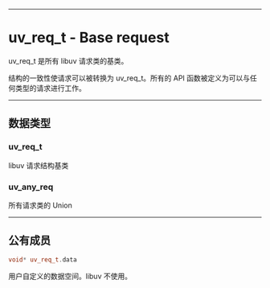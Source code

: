 
---

# uv\_req\_t - Base request

uv\_req\_t 是所有 libuv 请求类的基类。

结构的一致性使请求可以被转换为 uv\_req\_t。所有的 API 函数被定义为可以与任何类型的请求进行工作。

---

## 数据类型

### uv\_req\_t

libuv 请求结构基类

### uv\_any\_req

所有请求类的 Union

---

## 公有成员

```cpp
void* uv_req_t.data
```

用户自定义的数据空间。libuv 不使用。

